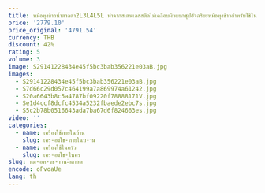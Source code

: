 ```yaml
---
title: หม้อหุงข้าวน้ำตาลต่ำ2L3L4L5L ทำจากสเตนเลสสตีลไม่เคลือบผิวแยกซุปอัจฉริยะหม้อหุงข้าวสำหรับใช้ในครัวเรือน
price: '2779.10'
price_original: '4791.54'
currency: THB
discount: 42%
rating: 5
volume: 3
image: S29141228434e45f5bc3bab356221e03aB.jpg
images:
  - S29141228434e45f5bc3bab356221e03aB.jpg
  - S7d66c29d057c464199a7a869974a61242.jpg
  - S20a6643b8c5a4787bf09220f78888171V.jpg
  - Se1d4ccf8dcfc4534a5232fbaede2ebc7s.jpg
  - S5c2b78b0516643ada7ba67d6f824663es.jpg
video: ''
categories:
  - name: เครื่องใช้ภายในบ้าน
    slug: เคร-องใช-ภายในบ-าน
  - name: เครื่องใช้ในครัว
    slug: เคร-องใช-ในคร
slug: หม-อห-งข-าวน-ำตาลต
encode: oFvoaUe
lang: th
---
```

  